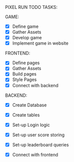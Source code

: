 PIXEL RUN TODO TASKS:

GAME:
- [x] Define game
- [x] Gather Assets
- [x] Develop game
- [x] Implement game in website

FRONTEND:
- [x] Define pages
- [x] Gather Assets
- [x] Build pages
- [x] Style Pages
- [x] Connect with backend

BACKEND:
- [x] Create Database
- [x] Create tables 
- [x] Set-up Login logic
- [x] Set-up user score storing
- [x] Set-up leaderboard queries
- [x] Connect with frontend

	
